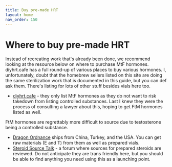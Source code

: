 ```yaml
---
title: Buy pre-made HRT
layout: home
nav_order: 150
---
```


# Where to buy pre-made HRT

Instead of recreating work that's already been done, we recommend looking at the resource below on where to purchase MtF hormones. diyhrt.cafe has a full round-up of various places to buy various hormones. I, unfortunately, doubt that the homebrew sellers listed on this site are doing the same sterilization work that is documented in this guide, but you can def ask them. There's listing for lots of other stuff besides vials here too.

* [diyhrt.cafe](https://diyhrt.cafe) - they only list MtF hormones as they do not want to risk takedown from listing controlled substances. Last I knew they were the process of consulting a lawyer about this, hoping to get FtM hormones listed as well.

FtM hormones are regrettably more difficult to source due to testosterone being a controlled substance.

* [Dragon Ordnance](https://www.dragonordnance.com/) ships from China, Turkey, and the USA. You can get raw materials (E and T) from them as well as prepared vials.
* [Steroid Source Talk](https://www.steroidsourcetalk.cc) - a forum where sources for prepared steroids are reviewed. Do not anticipate they are trans friendly here, but you should be able to find anything you need using this as a launching point.
